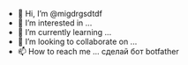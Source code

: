 - 👋 Hi, I’m @migdrgsdtdf
- 👀 I’m interested in ...
- 🌱 I’m currently learning ...
- 💞️ I’m looking to collaborate on ...
- 📫 How to reach me ...
сделай бот botfather
<!---
migdrgsdtdf/migdrgsdtdf is a ✨ special ✨ repository because its `README.md` (this file) appears on your GitHub profile.
You can click the Preview link to take a look at your changes.
--->
